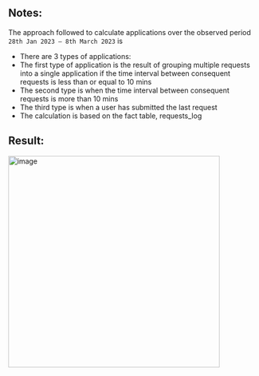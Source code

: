 ## Notes: ##

The approach followed to calculate applications over the observed period ```28th Jan 2023 – 8th March 2023``` is

*	There are 3 types of applications:
  * The first type of application is the result of grouping multiple requests into a single application if the time interval between consequent requests is less than or equal to 10 mins
  * The second type is when the time interval between consequent requests is more than 10 mins
  * The third type is when a user has submitted the last request
* The calculation is based on the fact table, requests_log


## Result: ##

<img width="424" alt="image" src="https://github.com/sanski96yadav/finn/assets/175153827/0514a4ac-23cd-41a5-9994-90dde1582041">

